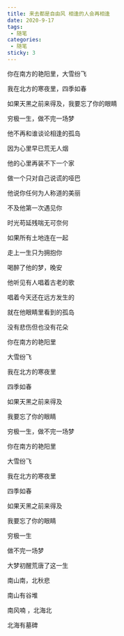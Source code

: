 ```yaml
---
title: 来去都是自由风 相逢的人会再相逢
date: 2020-9-17
tags:
 - 随笔
categories: 
 - 随笔
sticky: 3
---
```


你在南方的艳阳里，大雪纷飞

我在北方的寒夜里，四季如春

如果天黑之前来得及，我要忘了你的眼睛

穷极一生，做不完一场梦

他不再和谁谈论相逢的孤岛

因为心里早已荒无人烟

他的心里再装不下一个家

做一个只对自己说谎的哑巴

他说你任何为人称道的美丽

不及他第一次遇见你

时光苟延残喘无可奈何

如果所有土地连在一起

走上一生只为拥抱你

喝醉了他的梦，晚安

他听见有人唱着古老的歌

唱着今天还在远方发生的

就在他眼睛里看到的孤岛

没有悲伤但也没有花朵

你在南方的艳阳里

大雪纷飞

我在北方的寒夜里

四季如春

如果天黑之前来得及

我要忘了你的眼睛

穷极一生，做不完一场梦

你在南方的艳阳里

大雪纷飞

我在北方的寒夜里

四季如春

如果天黑之前来得及

我要忘了你的眼睛

穷极一生

做不完一场梦

大梦初醒荒唐了这一生

南山南，北秋悲

南山有谷堆

南风喃 ，北海北

北海有墓碑
